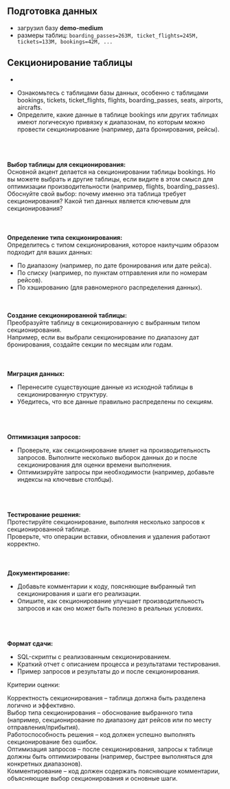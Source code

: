 ## Подготовка данных

- загрузил базу **demo-medium**
- размеры таблиц: `boarding_passes=263М, ticket_flights=245М, tickets=133М, bookings=42М, ...`

## Секционирование таблицы

- 

<ul>
<li>Ознакомьтесь с таблицами базы данных, особенно с таблицами bookings, tickets, ticket_flights, flights, boarding_passes, seats, airports, aircrafts.</li>
<li>Определите, какие данные в таблице bookings или других таблицах имеют логическую привязку к диапазонам, по которым можно провести секционирование (например, дата бронирования, рейсы).</li>
</ul>
<p><br><br><br><strong>Выбор таблицы для секционирования:</strong><br>Основной акцент делается на секционировании таблицы bookings. Но вы можете выбрать и другие таблицы, если видите в этом смысл для оптимизации производительности (например, flights, boarding_passes).<br>Обоснуйте свой выбор: почему именно эта таблица требует секционирования? Какой тип данных является ключевым для секционирования?<br><br><br><br><strong>Определение типа секционирования:</strong><br>Определитесь с типом секционирования, которое наилучшим образом подходит для ваших данных:</p>
<ul>
<li>По диапазону (например, по дате бронирования или дате рейса).</li>
<li>По списку (например, по пунктам отправления или по номерам рейсов).</li>
<li>По хэшированию (для равномерного распределения данных).<br><br><br></li>
</ul>
<p><strong>Создание секционированной таблицы:</strong><br>Преобразуйте таблицу в секционированную с выбранным типом секционирования.<br>Например, если вы выбрали секционирование по диапазону дат бронирования, создайте секции по месяцам или годам.<br><br><br><br><strong>Миграция данных:</strong></p>
<ul>
<li>Перенесите существующие данные из исходной таблицы в секционированную структуру.</li>
<li>Убедитесь, что все данные правильно распределены по секциям.</li>
</ul>
<p><br><br><br><strong>Оптимизация запросов:</strong></p>
<ul>
<li>Проверьте, как секционирование влияет на производительность запросов. Выполните несколько выборок данных до и после секционирования для оценки времени выполнения.</li>
<li>Оптимизируйте запросы при необходимости (например, добавьте индексы на ключевые столбцы).</li>
</ul>
<p><br><br><br><strong>Тестирование решения:</strong><br>Протестируйте секционирование, выполняя несколько запросов к секционированной таблице.<br>Проверьте, что операции вставки, обновления и удаления работают корректно.<br><br><br><br><strong>Документирование:</strong></p>
<ul>
<li>Добавьте комментарии к коду, поясняющие выбранный тип секционирования и шаги его реализации.</li>
<li>Опишите, как секционирование улучшает производительность запросов и как оно может быть полезно в реальных условиях.</li>
</ul>
<p><br><br><br><strong>Формат сдачи:</strong></p>
<ul>
<li>SQL-скрипты с реализованным секционированием.</li>
<li>Краткий отчет с описанием процесса и результатами тестирования.</li>
<li>Пример запросов и результаты до и после секционирования.</li>
</ul>
</div>

<div class="text text_p-small text_default text_bold">Критерии оценки:</div>
<div class="text text_p-small text_default learning-markdown js-learning-markdown">
  <p>Корректность секционирования – таблица должна быть разделена логично и эффективно.<br>
    Выбор типа секционирования – обоснование выбранного типа (например, секционирование по диапазону дат рейсов или по месту отправления/прибытия).<br>
    Работоспособность решения – код должен успешно выполнять секционирование без ошибок.<br>
    Оптимизация запросов – после секционирования, запросы к таблице должны быть оптимизированы (например, быстрее выполняться для конкретных диапазонов).<br>
    Комментирование – код должен содержать поясняющие комментарии, объясняющие выбор секционирования и основные шаги.
  </p>
</div>
